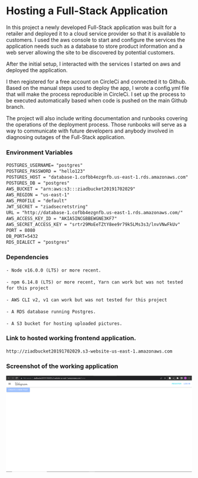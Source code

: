 # Hosting a Full-Stack Application


In this project a newly developed Full-Stack application was built for a retailer and deployed it to a cloud service provider so that it is available to customers. I used the aws console to start and configure the services the application needs such as a database to store product information and a web server allowing the site to be discovered by potential customers. 

After the initial setup, I interacted with the services I started on aws and deployed the application.

I then registered for a free account on CircleCi and connected it to Github. Based on the manual steps used to deploy the app, I wrote a config.yml file that will make the process reproducible in CircleCi. I set up the process to be executed automatically based when code is pushed on the main Github branch.

The project will also include writing documentation and runbooks covering the operations of the deployment process. Those runbooks will serve as a way to communicate with future developers and anybody involved in diagnosing outages of the Full-Stack application.

### Environment Variables
```
POSTGRES_USERNAME= "postgres"
POSTGRES_PASSWORD = "hello123"
POSTGRES_HOST = "database-1.cofbb4ezgnfb.us-east-1.rds.amazonaws.com"
POSTGRES_DB = "postgres"
AWS_BUCKET = "arn:aws:s3:::ziadbucket20191702029"
AWS_REGION = "us-east-1"
AWS_PROFILE = "default"
JWT_SECRET = "ziadsecretstring"
URL = "http://database-1.cofbb4ezgnfb.us-east-1.rds.amazonaws.com/"
AWS_ACCESS_KEY_ID = "AKIA5INCGBBEWGNE3KF7"
AWS_SECRET_ACCESS_KEY = "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"
PORT = 8080
DB_PORT=5432
RDS_DIALECT = "postgres"
```

### Dependencies

```
- Node v16.0.0 (LTS) or more recent.

- npm 6.14.8 (LTS) or more recent, Yarn can work but was not tested for this project

- AWS CLI v2, v1 can work but was not tested for this project

- A RDS database running Postgres.

- A S3 bucket for hosting uploaded pictures.

```
### Link to hosted working frontend application.
```
http://ziadbucket20191702029.s3-website-us-east-1.amazonaws.com
```
### Screenshot of the working application
![ScreenShot](./screenshots/frontend.PNG)